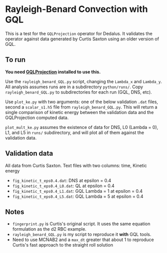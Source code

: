 # Rayleigh-Benard Convection with GQL
This is a test for the `GQLProjection` operator for Dedalus. It validates the operator against data generated by Curtis Saxton using an older version of GQL. 

## To run
**You need [GQLProjection](https://github.com/jsoishi/GQLProjection) installed to use this.**

Use the `rayleigh_benard_GQL.py` script, changing the `Lambda_x` and `Lambda_y`. 
All analysis assumes runs are in a subdirectory `python/runs/`. 
Copy `rayleigh_benard_GQL.py` to subdirectories for each run (GQL, DNS, etc).

Use `plot_ke.py` with two arguments: one of the below validation `.dat` files, second a `scalar_s1.h5` file from `rayleigh_benard_GQL.py`. This will return a single comparison of kinetic energy between the validation data and the GQLProjection computed data.

`plot_mult_ke.py` assumes the existence of data for DNS, L0 (Lambda = 0), L1, and L5 in `runs/` subdirectory, and will plot all of them against the validation data.

## Validation data
All data from Curtis Saxton. Text files with two columns: time, Kinetic energy

* `fig_kinetic_t_eps0.4.dat`: DNS at epsilon = 0.4
* `fig_kinetic_t_eps0.4_L0.dat`: QL at epsilon = 0.4
* `fig_kinetic_t_eps0.4_L1.dat`: GQL Lambda = 1 at epsilon = 0.4
* `fig_kinetic_t_eps0.4_L5.dat`: GQL Lambda = 5 at epsilon = 0.4

## Notes
* `fingerprint.py` is Curtis's original script. It uses the same equation formulation as the d2 RBC example.
* `rayleigh_benard_GQL.py` is my script to reproduce it **with** GQL tools.
* Need to use MCNAB2 and a `max_dt` greater that about 1 to reproduce Curtis's fast approach to the straight roll solution
